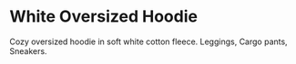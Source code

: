 # White Oversized Hoodie
Cozy oversized hoodie in soft white cotton fleece. Leggings, Cargo pants, Sneakers.